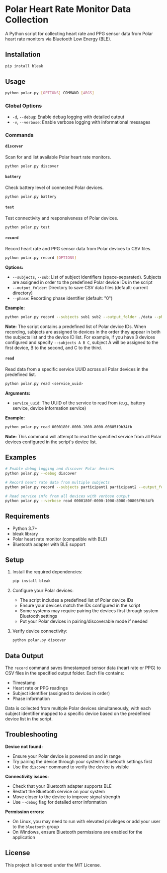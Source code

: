 # Polar Heart Rate Monitor Data Collection

A Python script for collecting heart rate and PPG sensor data from Polar heart rate monitors via Bluetooth Low Energy (BLE).

## Installation

```bash
pip install bleak
```

## Usage

```bash
python polar.py [OPTIONS] COMMAND [ARGS]
```

### Global Options

- `-d`, `--debug`: Enable debug logging with detailed output
- `-v`, `--verbose`: Enable verbose logging with informational messages

### Commands

#### `discover`
Scan for and list available Polar heart rate monitors.

```bash
python polar.py discover
```

#### `battery`
Check battery level of connected Polar devices.

```bash
python polar.py battery
```

#### `test`
Test connectivity and responsiveness of Polar devices.

```bash
python polar.py test
```

#### `record`
Record heart rate and PPG sensor data from Polar devices to CSV files.

```bash
python polar.py record [OPTIONS]
```

**Options:**
- `--subjects`, `--sub`: List of subject identifiers (space-separated). Subjects are assigned in order to the predefined Polar device IDs in the script
- `--output_folder`: Directory to save CSV data files (default: current directory)
- `--phase`: Recording phase identifier (default: "0")

**Example:**
```bash
python polar.py record --subjects sub1 sub2 --output_folder ./data --phase experiment1
```

**Note:** The script contains a predefined list of Polar device IDs. When recording, subjects are assigned to devices in the order they appear in both the subjects list and the device ID list. For example, if you have 3 devices configured and specify `--subjects A B C`, subject A will be assigned to the first device, B to the second, and C to the third.

#### `read`
Read data from a specific service UUID across all Polar devices in the predefined list.

```bash
python polar.py read <service_uuid>
```

**Arguments:**
- `service_uuid`: The UUID of the service to read from (e.g., battery service, device information service)

**Example:**
```bash
python polar.py read 0000180f-0000-1000-8000-00805f9b34fb
```

**Note:** This command will attempt to read the specified service from all Polar devices configured in the script's device list.

## Examples

```bash
# Enable debug logging and discover Polar devices
python polar.py --debug discover

# Record heart rate data from multiple subjects
python polar.py record --subjects participant1 participant2 --output_folder ./experiment_data

# Read service info from all devices with verbose output
python polar.py --verbose read 0000180f-0000-1000-8000-00805f9b34fb
```

## Requirements

- Python 3.7+
- bleak library
- Polar heart rate monitor (compatible with BLE)
- Bluetooth adapter with BLE support

## Setup

1. Install the required dependencies:
   ```bash
   pip install bleak
   ```

2. Configure your Polar devices:
   - The script includes a predefined list of Polar device IDs
   - Ensure your devices match the IDs configured in the script
   - Some systems may require pairing the devices first through system Bluetooth settings
   - Put your Polar devices in pairing/discoverable mode if needed

3. Verify device connectivity:
   ```bash
   python polar.py discover
   ```

## Data Output

The `record` command saves timestamped sensor data (heart rate or PPG) to CSV files in the specified output folder. Each file contains:
- Timestamp
- Heart rate or PPG readings
- Subject identifier (assigned to devices in order)
- Phase information

Data is collected from multiple Polar devices simultaneously, with each subject identifier mapped to a specific device based on the predefined device list in the script.

## Troubleshooting

**Device not found:**
- Ensure your Polar device is powered on and in range
- Try pairing the device through your system's Bluetooth settings first
- Use the `discover` command to verify the device is visible

**Connectivity issues:**
- Check that your Bluetooth adapter supports BLE
- Restart the Bluetooth service on your system
- Move closer to the device to improve signal strength
- Use `--debug` flag for detailed error information

**Permission errors:**
- On Linux, you may need to run with elevated privileges or add your user to the `bluetooth` group
- On Windows, ensure Bluetooth permissions are enabled for the application

## License

This project is licensed under the MIT License.
